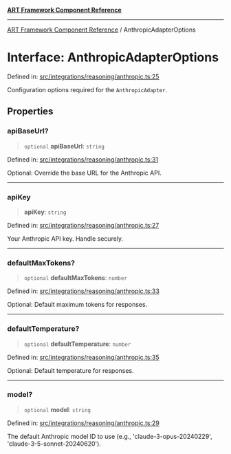 [**ART Framework Component Reference**](../README.md)

***

[ART Framework Component Reference](../README.md) / AnthropicAdapterOptions

# Interface: AnthropicAdapterOptions

Defined in: [src/integrations/reasoning/anthropic.ts:25](https://github.com/hashangit/ART/blob/1e49ae91e230443ba790ac800658233963b3d60c/src/integrations/reasoning/anthropic.ts#L25)

Configuration options required for the `AnthropicAdapter`.

## Properties

### apiBaseUrl?

> `optional` **apiBaseUrl**: `string`

Defined in: [src/integrations/reasoning/anthropic.ts:31](https://github.com/hashangit/ART/blob/1e49ae91e230443ba790ac800658233963b3d60c/src/integrations/reasoning/anthropic.ts#L31)

Optional: Override the base URL for the Anthropic API.

***

### apiKey

> **apiKey**: `string`

Defined in: [src/integrations/reasoning/anthropic.ts:27](https://github.com/hashangit/ART/blob/1e49ae91e230443ba790ac800658233963b3d60c/src/integrations/reasoning/anthropic.ts#L27)

Your Anthropic API key. Handle securely.

***

### defaultMaxTokens?

> `optional` **defaultMaxTokens**: `number`

Defined in: [src/integrations/reasoning/anthropic.ts:33](https://github.com/hashangit/ART/blob/1e49ae91e230443ba790ac800658233963b3d60c/src/integrations/reasoning/anthropic.ts#L33)

Optional: Default maximum tokens for responses.

***

### defaultTemperature?

> `optional` **defaultTemperature**: `number`

Defined in: [src/integrations/reasoning/anthropic.ts:35](https://github.com/hashangit/ART/blob/1e49ae91e230443ba790ac800658233963b3d60c/src/integrations/reasoning/anthropic.ts#L35)

Optional: Default temperature for responses.

***

### model?

> `optional` **model**: `string`

Defined in: [src/integrations/reasoning/anthropic.ts:29](https://github.com/hashangit/ART/blob/1e49ae91e230443ba790ac800658233963b3d60c/src/integrations/reasoning/anthropic.ts#L29)

The default Anthropic model ID to use (e.g., 'claude-3-opus-20240229', 'claude-3-5-sonnet-20240620').
